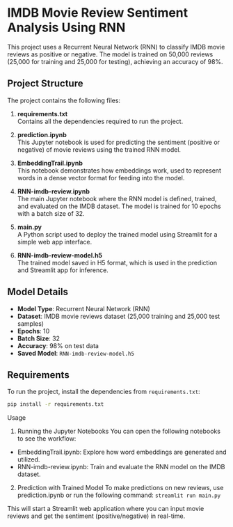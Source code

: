 # IMDB Movie Review Sentiment Analysis Using RNN

This project uses a Recurrent Neural Network (RNN) to classify IMDB movie reviews as positive or negative. The model is trained on 50,000 reviews (25,000 for training and 25,000 for testing), achieving an accuracy of 98%.

## Project Structure

The project contains the following files:

1. **requirements.txt**  
   Contains all the dependencies required to run the project.

2. **prediction.ipynb**  
   This Jupyter notebook is used for predicting the sentiment (positive or negative) of movie reviews using the trained RNN model.

3. **EmbeddingTrail.ipynb**  
   This notebook demonstrates how embeddings work, used to represent words in a dense vector format for feeding into the model.

4. **RNN-imdb-review.ipynb**  
   The main Jupyter notebook where the RNN model is defined, trained, and evaluated on the IMDB dataset. The model is trained for 10 epochs with a batch size of 32.

5. **main.py**  
   A Python script used to deploy the trained model using Streamlit for a simple web app interface.

6. **RNN-imdb-review-model.h5**  
   The trained model saved in H5 format, which is used in the prediction and Streamlit app for inference.

## Model Details

- **Model Type**: Recurrent Neural Network (RNN)
- **Dataset**: IMDB movie reviews dataset (25,000 training and 25,000 test samples)
- **Epochs**: 10
- **Batch Size**: 32
- **Accuracy**: 98% on test data
- **Saved Model**: `RNN-imdb-review-model.h5`

## Requirements

To run the project, install the dependencies from `requirements.txt`:

```bash
pip install -r requirements.txt
```

Usage
1. Running the Jupyter Notebooks
You can open the following notebooks to see the workflow:

- EmbeddingTrail.ipynb: Explore how word embeddings are generated and utilized.
- RNN-imdb-review.ipynb: Train and evaluate the RNN model on the IMDB dataset.

2. Prediction with Trained Model
To make predictions on new reviews, use prediction.ipynb or run the following command:
```streamlit run main.py```

This will start a Streamlit web application where you can input movie reviews and get the sentiment (positive/negative) in real-time.

